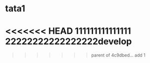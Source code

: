# tata1
<<<<<<< HEAD
111111111111111
22222222222222222develop
=======
>>>>>>> parent of 4c9dbed... add 1
